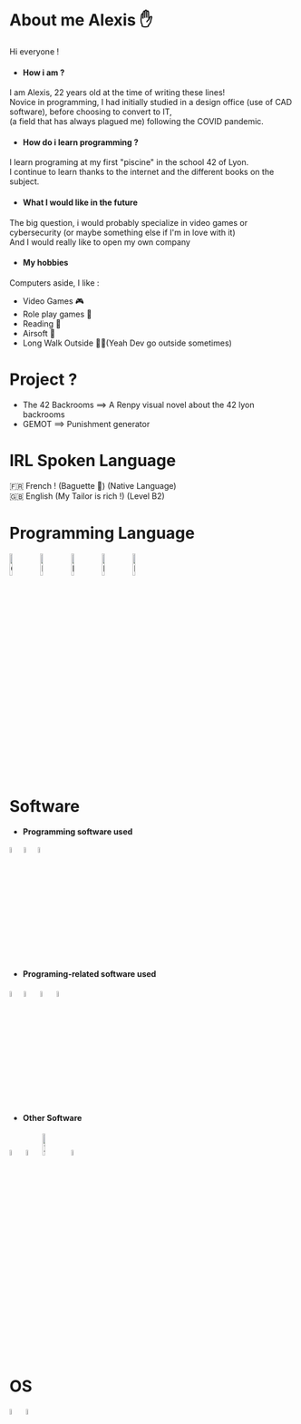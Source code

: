 <h1>About me Alexis ✋ </h1>

Hi everyone ! <br>

- <h4>How i am ?</h4>
I am Alexis, 22 years old at the time of writing these lines! <br>
Novice in programming, I had initially studied in a design office (use of CAD software), before choosing to convert to IT, <br>
(a field that has always plagued me) following the COVID pandemic. <br>

- <h4>How do i learn programming ?</h4>
I learn programing at my first "piscine" in the school 42 of Lyon. <br>
I continue to learn thanks to the internet and the different books on the subject. <br>

- <h4>What I would like in the future</h4>
The big question, i would probably specialize in video games or cybersecurity (or maybe something else if I'm in love with it) <br>
And I would really like to open my own company <br>

- <h4>My hobbies</h4>
Computers aside, I like :

- Video Games 🎮
- Role play games 🎲
- Reading 📘
- Airsoft 🔫
- Long Walk Outside 🚶‍♂️(Yeah Dev go outside sometimes)


<h1>Project ?</h1>

- The 42 Backrooms ==> A Renpy visual novel about the 42 lyon backrooms
- GEMOT ==> Punishment generator

<h1>IRL Spoken Language</h1>
🇫🇷 French ! (Baguette 🥖) (Native Language) <br>
🇬🇧 English (My Tailor is rich !) (Level B2) <br>

<h1>Programming Language</h1>

<img src="https://www.britefish.net/wp-content/uploads/2019/07/logo-c-1.png" alt="C" width=10% height=10%> <img src="https://upload.wikimedia.org/wikipedia/commons/6/61/HTML5_logo_and_wordmark.svg" alt="HTML" width=10% height=10%> <img src="https://upload.wikimedia.org/wikipedia/commons/c/c3/Python-logo-notext.svg" alt="Python" width=10% height=10%> <img src="https://upload.wikimedia.org/wikipedia/commons/7/7e/Ren’Py_Logo_6-13-6_200x307px.png" alt="Renpy" width=10% height=10%> <img src="https://upload.wikimedia.org/wikipedia/commons/4/48/Markdown-mark.svg?uselang=fr" alt="Markdown" width=10% height=10%>

<h1>Software</h1>

<!--- On part sur une base de "Titre principal pour les soft, et on fait un - h4 a chaque sous titre> Titre principal "Software" Et on detaille en petit groupe pour le reste. On refera un h1 pour les os --->

- <h4>Programming software used</h4>
<img src="https://camo.githubusercontent.com/5fa137d222dde7b69acd22c6572a065ce3656e6ffa1f5e88c1b5c7a935af3cc6/68747470733a2f2f63646e2e6a7364656c6976722e6e65742f67682f64657669636f6e732f64657669636f6e2f69636f6e732f7673636f64652f7673636f64652d6f726967696e616c2e737667" alt="VSCode" width=5% height=5%><img src="https://upload.wikimedia.org/wikipedia/commons/9/9f/Vimlogo.svg" alt="Vim" width=5% height=5%><img src="https://developer.apple.com/assets/elements/icons/xcode-12/xcode-12-96x96_2x.png" alt="Xcode" width=5% height=5%>

- <h4>Programing-related software used</h4>
<img src="https://camo.githubusercontent.com/6c8e86dfc77346d4388b8e064db73017a210f18e2cd18e74779ea34f2d630f4a/68747470733a2f2f63646e2e6a7364656c6976722e6e65742f67682f64657669636f6e732f64657669636f6e2f69636f6e732f6769746875622f6769746875622d6f726967696e616c2e737667" alt="GitHub" width=5% height=5%><img src="https://grafikart.fr/uploads/icons/git.png" alt="Git" width=5% height=5%>
<img src="https://upload.wikimedia.org/wikipedia/commons/b/b3/Terminalicon2.png" alt="Terminal" width=5% height=5%>
<img src="https://upload.wikimedia.org/wikipedia/commons/a/ae/Github-desktop-logo-symbol.svg" alt="Github desktop" width=5% height=5%>



- <h4>Other Software</h4>
<img src="https://camo.githubusercontent.com/1d58fcc772b862a9e1a39d95582a03723622e19fe151a71076e1f64044c9ec88/68747470733a2f2f63646e2e6a7364656c6976722e6e65742f67682f64657669636f6e732f64657669636f6e2f69636f6e732f7472656c6c6f2f7472656c6c6f2d706c61696e2e737667" alt="Trello" width=5% height=5%> <img src="https://upload.wikimedia.org/wikipedia/commons/5/5f/Microsoft_Office_logo_%282019–present%29.svg" alt="Office" width=5% height=5%>
<img src="https://www.cefim.eu/wp-content/uploads/2014/03/reload.cefim.eu-mind-mapping-application-xmind-xmind-logo-768x277.png.webp" alt="Xmind" width=10% height=10%><img src="https://upload.wikimedia.org/wikipedia/commons/9/98/Microsoft_Project_%282019–present%29.svg" alt="Project" width=5% height=5%>





<h1>OS</h1>
<img src="https://camo.githubusercontent.com/592ee2c80662bacd8a8ece73d4fa0987aa6d72a7cfa7d4d0fa830ab261312c15/68747470733a2f2f63646e2e6a7364656c6976722e6e65742f67682f64657669636f6e732f64657669636f6e2f69636f6e732f6170706c652f6170706c652d6f726967696e616c2e737667" alt="Macos" width=5% height=5%> <img src="https://upload.wikimedia.org/wikipedia/commons/5/5f/Windows_logo_-_2012.svg" alt="Windows" width=5% height=5%>

<!---
Aldbg74/Aldbg74 is a ✨ special ✨ repository because its `README.md` (this file) appears on your GitHub profile.
You can click the Preview link to take a look at your changes.
--->
